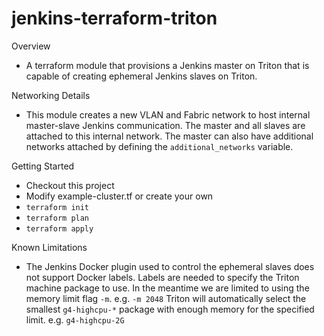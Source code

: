 jenkins-terraform-triton
========================

Overview
- A terraform module that provisions a Jenkins master on Triton that is capable of creating ephemeral Jenkins slaves on Triton.

Networking Details
- This module creates a new VLAN and Fabric network to host internal master-slave Jenkins communication. The master and all slaves are attached to this internal network. The master can also have additional networks attached by defining the `additional_networks` variable.

Getting Started
- Checkout this project
- Modify example-cluster.tf or create your own
- `terraform init`
- `terraform plan`
- `terraform apply`

Known Limitations
- The Jenkins Docker plugin used to control the ephemeral slaves does not support Docker labels. Labels are needed to specify the Triton machine package to use. In the meantime we are limited to using the memory limit flag `-m`. e.g. `-m 2048` Triton will automatically select the smallest `g4-highcpu-*` package with enough memory for the specified limit. e.g. `g4-highcpu-2G`
